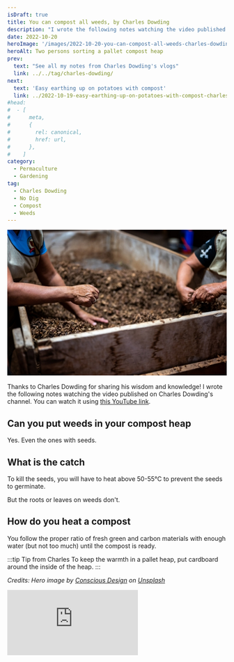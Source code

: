```yaml
---
isDraft: true
title: You can compost all weeds, by Charles Dowding
description: "I wrote the following notes watching the video published on Charles Dowding's channel"
date: 2022-10-20
heroImage: '/images/2022-10-20-you-can-compost-all-weeds-charles-dowding-hero.jpg'
heroAlt: Two persons sorting a pallet compost heap
prev:
  text: "See all my notes from Charles Dowding's vlogs"
  link: ../../tag/charles-dowding/
next:
  text: 'Easy earthing up on potatoes with compost'
  link: ../2022-10-19-easy-earthing-up-on-potatoes-with-compost-charles-dowding/README.md
#head:
#  - [
#      meta,
#      {
#        rel: canonical,
#        href: url,
#      },
#    ]
category:
  - Permaculture
  - Gardening
tag:
  - Charles Dowding
  - No Dig
  - Compost
  - Weeds
---
```


![Two persons sorting a pallet compost heap](./images/2022-10-20-you-can-compost-all-weeds-charles-dowding-hero.jpg)

Thanks to Charles Dowding for sharing his wisdom and knowledge!
I wrote the following notes watching the video published on Charles Dowding's channel.
You can watch it using [this YouTube link](https://www.youtube.com/shorts/gVKmSO4LQ0Q).

## Can you put weeds in your compost heap

Yes. Even the ones with seeds.

## What is the catch

To kill the seeds, you will have to heat above 50-55°C to prevent the seeds to germinate.

But the roots or leaves on weeds don't.

## How do you heat a compost

You follow the proper ratio of fresh green and carbon materials with enough water (but not too much) until the compost is ready.

:::tip Tip from Charles
To keep the warmth in a pallet heap, put cardboard around the inside of the heap.
:::

<!-- markdownlint-disable MD033 -->

<i>Credits: Hero image by <a href="https://unsplash.com/@conscious_design?utm_source=unsplash&utm_medium=referral&utm_content=creditCopyText">Conscious Design</a> on <a href="https://unsplash.com/s/photos/compost-heap?utm_source=unsplash&utm_medium=referral&utm_content=creditCopyText">Unsplash</a></i>

<!-- markdownlint-disable MD033 -->
<iframe class="newsletter-embed" src="https://thetooltip.substack.com/embed" frameborder="0" scrolling="no"></iframe>
